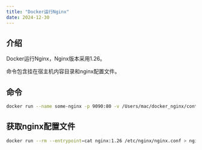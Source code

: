 ```yaml
---
title: "Docker运行Nginx"
date: 2024-12-30
---
```


## 介绍

Docker运行Nginx，Nginx版本采用1.26。

命令包含挂在宿主机内容目录和nginx配置文件。

## 命令

```bash
docker run --name some-nginx -p 9090:80 -v /Users/mac/docker_nginx/content:/usr/share/nginx/html:ro -v /Users/mac/docker_nginx/nginx.conf:/etc/nginx/nginx.conf:ro -d nginx
```

## 获取nginx配置文件

```bash
docker run --rm --entrypoint=cat nginx:1.26 /etc/nginx/nginx.conf > nginx.conf
```
